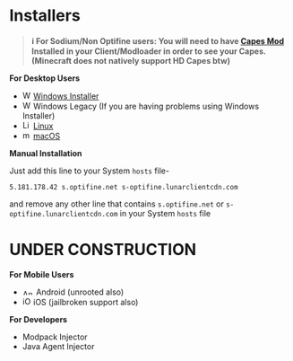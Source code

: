 # Installers
> **ℹ For Sodium/Non Optifine users: You will need to have [Capes Mod](https://modrinth.com/mod/capes) Installed in your Client/Modloader in order to see your Capes. (Minecraft does not natively support HD Capes btw)**

**For Desktop Users**

* <img src="https://cdn.discordapp.com/emojis/1304394059305193483.webp?size=80&quality=lossless" alt="Windows Logo" width="15" height="15"> [Windows Installer](https://github.com/picapes/windowsinstaller/releases/download/Release/PiCapes.Installer.exe)
* <img src="https://cdn.discordapp.com/emojis/1306277892639952896.webp?size=80" alt="Windows Legacy Logo" width="15" height="15"> Windows Legacy (If you are having problems using Windows Installer)
* <img src="https://cdn.discordapp.com/emojis/1304394052455759975.webp?size=80&quality=lossless" alt="Linux Logo" width="15" height="15"> [Linux](https://github.com/picapes/install/blob/main/notes/linux-via-script.md)
* <img src="https://cdn.discordapp.com/emojis/1304394043534606399.webp?size=80&quality=lossless" alt="macOS Logo" width="15" height="15"> [macOS](https://github.com/picapes/install/blob/main/notes/macos-via-script.md)

**Manual Installation**

Just add this line to your System `hosts` file-
```
5.181.178.42 s.optifine.net s-optifine.lunarclientcdn.com
```
and remove any other line that contains `s.optifine.net` or `s-optifine.lunarclientcdn.com` in your System `hosts` file

# UNDER CONSTRUCTION
**For Mobile Users**

* <img src="https://cdn.discordapp.com/emojis/1304394048232230933.webp?size=80&quality=lossless" alt="Android Logo" width="20" height="10"> Android (unrooted also)
* <img src="https://cdn.discordapp.com/emojis/1304394057249984532.webp?size=80&quality=lossless" alt="iOS Logo" width="15" height="15"> iOS (jailbroken support also)

**For Developers**

* Modpack Injector
* Java Agent Injector
